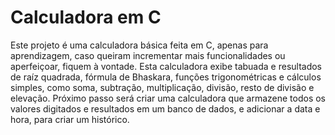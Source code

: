 # Calculadora em C
Este projeto é uma calculadora básica feita em C, apenas para aprendizagem, caso queiram incrementar mais funcionalidades ou aperfeiçoar, fiquem à vontade. Esta calculadora exibe tabuada e resultados de raíz quadrada, fórmula de Bhaskara, funções trigonométricas e cálculos simples, como soma, subtração, multiplicação, divisão, resto de divisão e elevação. Próximo passo será criar uma calculadora que armazene todos os valores digitados e resultados em um banco de dados, e adicionar a data e hora, para criar um histórico.
